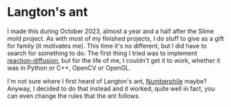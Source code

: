 # Langton's ant

I made this during October 2023, almost a year and a half after the Slime mold project. As with most of my finished projects, I do stuff to give as a gift for family (it motivates me). This time it's no different, but I did have to search for something to do. The first thing I tried was to implement [reaction-diffusion](https://karlsims.com/rd.html), but for the life of me, I couldn't get it to work, whether it was in Python or C++, OpenCV or OpenGL.

I'm not sure where I first heard of Langton's ant, [Numberphile](https://www.youtube.com/@numberphile) maybe? Anyway, I decided to do that instead and it worked, quite well in fact, you can even change the rules that the ant follows.